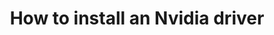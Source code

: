 ---
lang: en
layout: doc
redirect_from:
- /doc/install-nvidia-driver/
- /en/doc/install-nvidia-driver/
- /doc/InstallNvidiaDriver/
- /wiki/InstallNvidiaDriver/
redirect_to: https://forum.qubes-os.org/t/18987
ref: 96
title: How to install an Nvidia driver
---